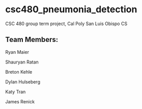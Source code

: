 # csc480_pneumonia_detection
CSC 480 group term project, Cal Poly San Luis Obispo CS


## Team Members:

Ryan Maier

Shauryan Ratan

Breton Kehle

Dylan Hulseberg

Katy Tran

James Renick
